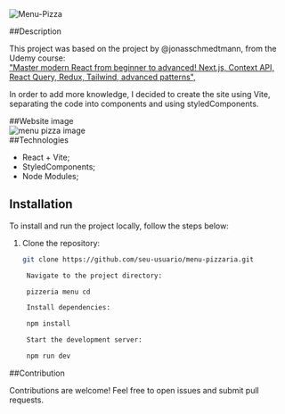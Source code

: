 <img src="https://i.ibb.co/mz7H2tC/Menu-Pizza.png" alt="Menu-Pizza" border="0">

##Description

This project was based on the project by @jonasschmedtmann, from the Udemy course: 
<br>
<a href="https://compassuol.udemy.com/course/the-ultimate-react-course">"Master modern React from beginner to advanced! Next.js, Context API, React Query, Redux, Tailwind, advanced patterns", </a>
<br>


In order to add more knowledge, I decided to create the site using Vite, separating the code into components and using styledComponents.

##Website image
<br>
<img src="https://i.ibb.co/cDntKpJ/Pizza-menu-project.png" alt="menu pizza image">
<br>
##Technologies
<br>
- React + Vite;
- StyledComponents;
- Node Modules;

## Installation

To install and run the project locally, follow the steps below:

1. Clone the repository:
   ```bash
   git clone https://github.com/seu-usuario/menu-pizzaria.git

    Navigate to the project directory:

    pizzeria menu cd

    Install dependencies:

    npm install

    Start the development server:

    npm run dev

##Contribution

Contributions are welcome! Feel free to open issues and submit pull requests.

